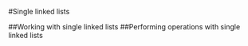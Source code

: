 #Single linked lists

##Working with single linked lists
##Performing operations with single linked lists

